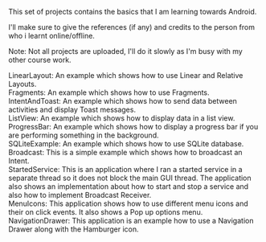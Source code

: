 This set of projects contains the basics that I am learning towards Android.<br />

I'll make sure to give the references (if any) and credits to the person from who i learnt online/offline.<br />

Note: Not all projects are uploaded, I'll do it slowly as I'm busy with my other course work.<br />

LinearLayout: An example which shows how to use Linear and Relative Layouts.<br />
Fragments: An example which shows how to use Fragments.<br />
IntentAndToast: An example which shows how to send data between activities and display Toast messages.<br />
ListView: An example which shows how to display data in a list view.<br />
ProgressBar: An example which shows how to display a progress bar if you are performing something in the background.<br />
SQLiteExample: An example which shows how to use SQLite database.<br />
Broadcast: This is a simple example which shows how to broadcast an Intent.<br />
StartedService: This is an application where I ran a started service in a separate thread so it does not block the main GUI thread.
The application also shows an implementation about how to start and stop a service and also how to implement Broadcast Receiver.<br />
MenuIcons: This application shows how to use different menu icons and their on click events. It also shows a Pop up options menu. <br />
NavigationDrawer: This application is an example how to use a Navigation Drawer along with the Hamburger icon.